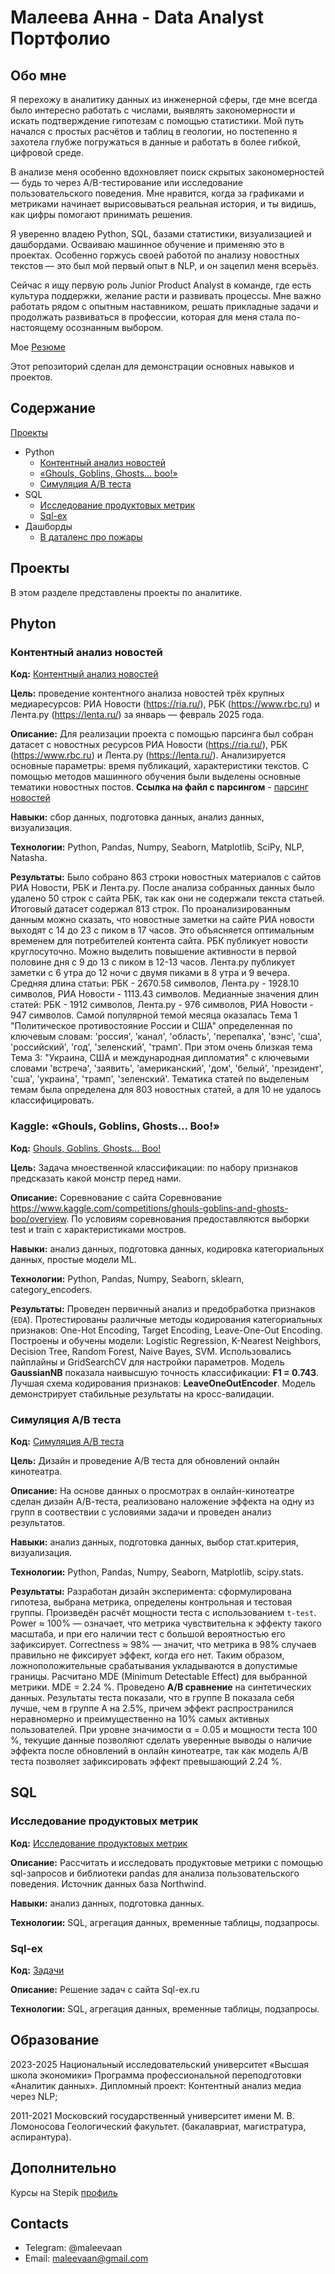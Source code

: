 # Малеева Анна - Data Analyst Портфолио
## Обо мне
Я перехожу в аналитику данных из инженерной сферы, где мне всегда было интересно работать с числами, выявлять закономерности и искать подтверждение гипотезам с помощью статистики. Мой путь начался с простых расчётов и таблиц в геологии, но постепенно я захотела глубже погружаться в данные и работать в более гибкой, цифровой среде.

В анализе меня особенно вдохновляет поиск скрытых закономерностей — будь то через A/B-тестирование или исследование пользовательского поведения. Мне нравится, когда за графиками и метриками начинает вырисовываться реальная история, и ты видишь, как цифры помогают принимать решения.

Я уверенно владею Python, SQL, базами статистики, визуализацией и дашбордами. Осваиваю машинное обучение и применяю это в проектах. Особенно горжусь своей работой по анализу новостных текстов — это был мой первый опыт в NLP, и он зацепил меня всерьёз.

Сейчас я ищу первую роль Junior Product Analyst в команде, где есть культура поддержки, желание расти и развивать процессы. Мне важно работать рядом с опытным наставником, решать прикладные задачи и продолжать развиваться в профессии, которая для меня стала по-настоящему осознанным выбором.

Мое [Резюме](https://github.com/maleevaan/DA-Portfolio/blob/main/%D0%A0%D0%B5%D0%B7%D1%8E%D0%BC%D0%B5%20%D0%9C%D0%B0%D0%BB%D0%B5%D0%B5%D0%B2%D0%B0.pdf)

Этот репозиторий сделан для демонстрации основных навыков и проектов. 

## Содержание
[Проекты](#проекты)
  - Python
    - [Контентный анализ новостей](#контентный-анализ-новостей)
    - [«Ghouls, Goblins, Ghosts… boo!»](#kaggle-ghouls-goblins-ghosts-boo)
    - [Симуляция А/В теста](#симуляция-ав-теста) 
  - SQL
    - [Исследование продуктовых метрик](#исследование_продуктовых_метрик)
    - [Sql-ex](#sql-ex)
  - Дашборды
    -  [В даталенс про пожары]([ссылка](https://datalens.yandex.cloud/0urhszte00qgo))


## Проекты
В этом разделе представлены проекты по аналитике.

## Phyton

### Контентный анализ новостей
**Код:** [Контентный анализ новостей](https://github.com/maleevaan/Portfolio-projects/blob/main/%D0%9D%D0%BE%D0%B2%D0%BE%D1%81%D1%82%D0%B8.ipynb)

**Цель:** проведение контентного анализа новостей трёх крупных медиаресурсов: РИА Новости (https://ria.ru/), РБК (https://www.rbc.ru) и Лента.ру (https://lenta.ru/) за январь — февраль 2025 года.

**Описание:** Для реализации проекта с помощью парсинга был собран датасет с новостных ресурсов РИА Новости (https://ria.ru/), РБК (https://www.rbc.ru) и Лента.ру (https://lenta.ru/). Анализируется основные параметры: время публикаций, характеристики текстов. С помощью методов машинного обучения были выделены основные тематики новостных постов. 
**Ссылка на файл с парсингом** - [парсинг новостей](https://github.com/maleevaan/Portfolio-projects/blob/main/%D0%9F%D0%B0%D1%80%D1%81%D0%B8%D0%BD%D0%B3%20%D0%BD%D0%BE%D0%B2%D0%BE%D1%81%D1%82%D0%B5%D0%B9.ipynb) 

**Навыки:** сбор данных, подготовка данных, анализ данных, визуализация.

**Технологии:** Python, Pandas, Numpy, Seaborn, Matplotlib, SciPy, NLP, Natasha.

**Результаты:** Было собрано 863 строки новостных материалов с сайтов РИА Новости, РБК и Лента.ру. После анализа собранных данных было удалено 50 строк с сайта РБК, так как они не содержали текста статьей. Итоговый датасет содержал 813 строк.
По проанализированным данным можно сказать, что новостные заметки на сайте РИА новости выходят с 14 до 23 с пиком в 17 часов. Это объясняется оптимальным временем для потребителей контента сайта. РБК публикует новости круглосуточно. Можно выделить повышение активности в первой половине дня с 9 до 13 с пиком в 12-13 часов. Лента.ру публикует заметки с 6 утра до 12 ночи с двумя пиками в 8 утра и 9 вечера. Средняя длина статьи: РБК - 2670.58 символов, Лента.ру - 1928.10 символов, РИА Новости - 1113.43 символов. 
Медианные значения длин статей: РБК - 1912 символов, Лента.ру - 976 символов, РИА Новости - 947 символов. 
Самой популярной темой месяца оказалась Тема 1 "Политическое противостояние России и США" определенная по ключевым словам: 'россия', 'канал', 'область', 'перепалка', 'вэнс', 'сша', 'российский', 'год', 'зеленский', 'трамп'. При этом очень близкая тема Тема 3: "Украина, США и международная дипломатия" с ключевыми словами 'встреча', 'заявить', 'американский', 'дом', 'белый', 'президент', 'сша', 'украина', 'трамп', 'зеленский'. Тематика статей по выделеным темам была определена для 803 новостных статей, а для 10 не удалось классифицировать.

### Kaggle: «Ghouls, Goblins, Ghosts… Boo!»
**Код:** [Ghouls, Goblins, Ghosts… Boo!](https://github.com/maleevaan/Portfolio-projects/blob/main/BOO_project_classifaer.ipynb)

**Цель:** Задача мноественной классификации: по набору признаков предсказать какой монстр перед нами. 

**Описание:** Соревнование с сайта Соревнование https://www.kaggle.com/competitions/ghouls-goblins-and-ghosts-boo/overview. По условиям соревнования предоставляются выборки test и train с характеристиками мостров. 

**Навыки:** анализ данных, подготовка данных, кодировка категориальных данных, простые модели ML. 

**Технологии:** Python, Pandas, Numpy, Seaborn, sklearn, category_encoders.

**Результаты:** Проведен первичный анализ и предобработка признаков (`EDA`). Протестированы различные методы кодирования категориальных признаков: One-Hot Encoding, Target Encoding, Leave-One-Out Encoding. Построены и обучены модели: Logistic Regression, K-Nearest Neighbors, Decision Tree, Random Forest, Naive Bayes, SVM. Использовались пайплайны и GridSearchCV для настройки параметров.
Модель **GaussianNB** показала наивысшую точность классификации:  **F1 = 0.743**. Лучшая схема кодирования признаков: **LeaveOneOutEncoder**. Модель демонстрирует стабильные результаты на кросс-валидации.

### Симуляция А/В теста
**Код:** [Симуляция А/В теста](https://github.com/maleevaan/Portfolio-projects/blob/main/%D0%90%D0%92%20%D1%82%D0%B5%D1%81%D1%82.ipynb)

**Цель:** Дизайн и проведение А/В теста для обновлений онлайн кинотеатра.

**Описание:** На основе данных о просмотрах в онлайн-кинотеатре сделан дизайн А/В-теста, реализовано наложение эффекта на одну из групп в соотвествии с условиями задачи и проведен анализ результатов.

**Навыки:** анализ данных, подготовка данных, выбор стат.критерия, визуализация.

**Технологии:** Python, Pandas, Numpy, Seaborn, Matplotlib, scipy.stats.

**Результаты:** Разработан дизайн эксперимента: сформулирована гипотеза, выбрана метрика, определены контрольная и тестовая группы. Произведён расчёт мощности теста с использованием `t-test`. Power ≈ 100% — означает, что метрика чувствительна к эффекту такого масштаба, и при его наличии тест с большой вероятностью его зафиксирует. Correctness ≈ 98% — значит, что метрика в 98% случаев правильно не фиксирует эффект, когда его нет. Таким образом, ложноположительные срабатывания укладываются в допустимые границы. Расчитано MDE (Minimum Detectable Effect) для выбранной метрики. MDE = 2.24 %.  Проведено **A/B сравнение** на синтетических данных. Результаты теста показали, что в группе В показала себя лучше, чем в группе А на 2.5%, причем эффект распространился неравномерно и преимущественно на 10% самых активных пользователей. При уровне значимости α = 0.05 и мощности теста 100 %, текущие данные позволяют сделать уверенные выводы о наличие эффекта после обновлений в онлайн кинотеатре, так как модель А/В теста позволяет зафиксировать эффект превышающий 2.24 %.

## SQL

### Исследование продуктовых метрик
**Код:** [Исследование продуктовых метрик](https://github.com/maleevaan/Portfolio-projects/blob/main/SQL_Northwind.ipynb)

**Описание:** Рассчитать и исследовать продуктовые метрики с помощью sql-запросов и библиотеки pandas для анализа пользовательского поведения. Источник данных база Northwind.

**Навыки:** анализ данных, подготовка данных.

**Технологии:** SQL, агрегация данных, временные таблицы, подзапросы.

### Sql-ex

**Код:** [Задачи](https://github.com/maleevaan/Portfolio-projects/blob/main/%D0%97%D0%B0%D0%B4%D0%B0%D1%87%D0%B8.ipynb)

**Описание:** Решение задач с сайта Sql-ex.ru

**Технологии:** SQL, агрегация данных, временные таблицы, подзапросы.



## Образование
2023-2025 Национальный исследовательский университет «Высшая школа экономики»
Программа профессиональной переподготовки «Аналитик данных». 
Дипломный проект: Контентный анализ медиа через NLP;

2011-2021 Московский государственный университет имени М. В. Ломоносова
Геологический факультет. (бакалавриат, магистратура, аспирантура).


## Дополнительно
Курсы на Stepik [профиль](https://stepik.org/users/521796341/profile)


## Contacts
- Telegram: @maleevaan
- Email:  maleevaan@gmail.com
